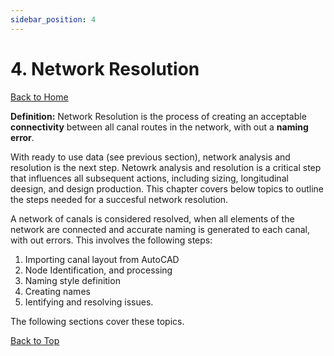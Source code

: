 ```yaml
---
sidebar_position: 4
---
```


# 4. Network Resolution
[Back to Home](../index.md#wellcome)

**Definition:** Network Resolution is the process of creating an acceptable **connectivity** between all canal routes in the network, with out a **naming error**.
  

With ready to use data (see previous section), network analysis and resolution is the next step. Netowrk analysis and resolution is a critical step that influences all subsequent actions, including sizing, longitudinal deesign, and design production. This chapter covers below topics to outline the steps needed for a succesful network resolution.

A network of canals is considered resolved, when all elements of the network are connected and accurate naming is generated to each canal, with out errors. This involves the following steps:

1. Importing canal layout from AutoCAD
2. Node Identification, and processing
3. Naming style definition
4. Creating names
5. Ientifying and resolving issues. 

The following sections cover these topics.

[Back to Top](#)
